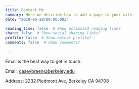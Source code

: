 ```yaml
---
title: Contact Me
summary: Here we describe how to add a page to your site.
date: "2018-06-28T00:00:00Z"

reading_time: false  # Show estimated reading time?
share: false  # Show social sharing links?
profile: false  # Show author profile?
comments: false  # Show comments?

---
```


Email is the best way to get in touch.

Email: caseybreen@berkeley.edu

Address: 2232 Piedmont Ave, Berkeley CA 94708

